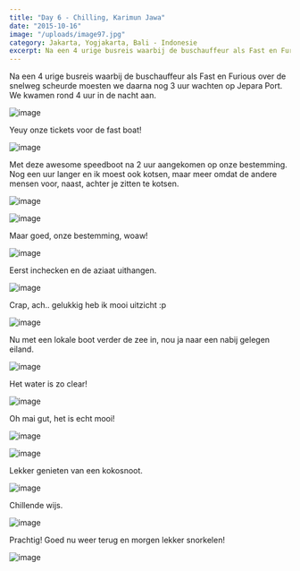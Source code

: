 ```yaml
---
title: "Day 6 - Chilling, Karimun Jawa"
date: "2015-10-16"
image: "/uploads/image97.jpg"
category: Jakarta, Yogjakarta, Bali - Indonesie
excerpt: Na een 4 urige busreis waarbij de buschauffeur als Fast en Furious over de snelweg scheurde moesten we daarna nog 3...
---
```


Na een 4 urige busreis waarbij de buschauffeur als Fast en Furious over de snelweg scheurde moesten we daarna nog 3 uur wachten op Jepara Port. We kwamen rond 4 uur in de nacht aan.

![image](/uploads/image89-1024x576.jpg)

Yeuy onze tickets voor de fast boat!

![image](/uploads/image90-1024x576.jpg)

Met deze awesome speedboot na 2 uur aangekomen op onze bestemming. Nog een uur langer en ik moest ook kotsen, maar meer omdat de andere mensen voor, naast, achter je zitten te kotsen.

![image](/uploads/image92-1024x576.jpg)

![image](/uploads/image91-1024x576.jpg)

Maar goed, onze bestemming, woaw!

![image](/uploads/image93-1024x576.jpg)

Eerst inchecken en de aziaat uithangen.

![image](/uploads/image100-1024x576.jpg)

Crap, ach.. gelukkig heb ik mooi uitzicht :p

![image](/uploads/image94-1024x576.jpg)

Nu met een lokale boot verder de zee in, nou ja naar een nabij gelegen eiland.

![image](/uploads/image95-1024x576.jpg)

Het water is zo clear!

![image](/uploads/image96-1024x576.jpg)

Oh mai gut, het is echt mooi!

![image](/uploads/image97-1024x576.jpg)

![image](/uploads/image98-1024x576.jpg)

Lekker genieten van een kokosnoot.

![image](/uploads/image99-1024x576.jpg)

Chillende wijs.

![image](/uploads/image102-1024x576.jpg)

Prachtig! Goed nu weer terug en morgen lekker snorkelen!

![image](/uploads/image101-1024x576.jpg)
